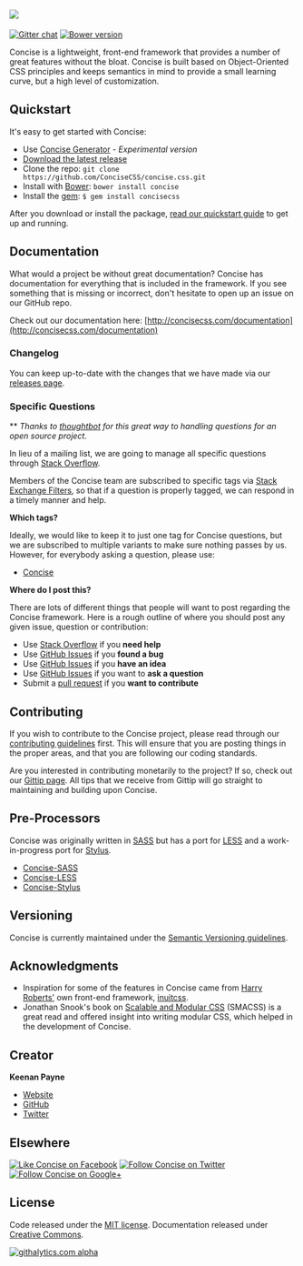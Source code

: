 # [<img src="http://i.imgur.com/ihzCgEr.png">](http://concisecss.com/)

[![Gitter chat](https://badges.gitter.im/concisecss.png)](https://gitter.im/concisecss) [![Bower version](https://badge.fury.io/bo/concise.svg)](http://badge.fury.io/bo/concise)

Concise is a lightweight, front-end framework that provides a number of great features without the bloat. Concise is built based on Object-Oriented CSS principles and keeps semantics in mind to provide a small learning curve, but a high level of customization.

## Quickstart

It's easy to get started with Concise:

- Use [Concise Generator](https://github.com/ConciseCSS/concise-generator) - _Experimental version_
- [Download the latest release](https://github.com/ConciseCSS/concise.css/archive/v1.0.0.zip)
- Clone the repo: `git clone https://github.com/ConciseCSS/concise.css.git`
- Install with [Bower](http://bower.io/): `bower install concise`
- Install the [gem](https://github.com/ConciseCSS/concise.css-gem): `$ gem install concisecss`

After you download or install the package, [read our quickstart guide](http://concisecss.com/get-started/getting-started.php) to get up and running.

## Documentation

What would a project be without great documentation? Concise has documentation for everything that is included in the framework. If you see something that is missing or incorrect, don't hesitate to open up an issue on our GitHub repo.

Check out our documentation here: [http://concisecss.com/documentation](http://concisecss.com/documentation)

### Changelog

You can keep up-to-date with the changes that we have made via our [releases page](https://github.com/ConciseCSS/concise.css/releases).

### Specific Questions

** *Thanks to [thoughtbot](http://robots.thoughtbot.com/moving-open-source-project-mailing-lists-to-stack-overflow) for this great way to handling questions for an open source project.*

In lieu of a mailing list, we are going to manage all specific questions through [Stack Overflow](http://stackoverflow.com/).

Members of the Concise team are subscribed to specific tags via [Stack Exchange Filters](http://stackexchange.com/filters), so that if a question is properly tagged, we can respond in a timely manner and help.

**Which tags?**

Ideally, we would like to keep it to just one tag for Concise questions, but we are subscribed to multiple variants to make sure nothing passes by us. However, for everybody asking a question, please use:

- [Concise](http://stackoverflow.com/questions/tagged/concise)

**Where do I post this?**

There are lots of different things that people will want to post regarding the Concise framework. Here is a rough outline of where you should post any given issue, question or contribution:

- Use [Stack Overflow](http://stackoverflow.com) if you **need help**
- Use [GitHub Issues](http://github.com/ConciseCSS/concise.css/issues) if you **found a bug**
- Use [GitHub Issues](http://github.com/ConciseCSS/concise.css/issues) if you **have an idea**
- Use [GitHub Issues](http://github.com/ConciseCSS/concise.css/issues) if you want to **ask a question**
- Submit a [pull request](https://help.github.com/articles/creating-a-pull-request) if you **want to contribute**

## Contributing

If you wish to contribute to the Concise project, please read through our [contributing guidelines](https://github.com/ConciseCSS/concise.css/blob/master/CONTRIBUTING.md) first. This will ensure that you are posting things in the proper areas, and that you are following our coding standards.

Are you interested in contributing monetarily to the project? If so, check out our [Gittip page](https://www.gittip.com/keenanpayne/). All tips that we receive from Gittip will go straight to maintaining and building upon Concise.

## Pre-Processors

Concise was originally written in [SASS](http://sass-lang.com/) but has a port for [LESS](http://lesscss.org/) and a work-in-progress port for [Stylus](http://learnboost.github.io/stylus/).

- [Concise-SASS](https://github.com/ConciseCSS/concise.css)
- [Concise-LESS](https://github.com/ConciseCSS/concise.css-less)
- [Concise-Stylus](https://github.com/ConciseCSS/concise.css-stylus)

## Versioning

Concise is currently maintained under the [Semantic Versioning guidelines](http://semver.org/).

## Acknowledgments

- Inspiration for some of the features in Concise came from [Harry Roberts'](http://csswizardry.com/) own front-end framework, [inuitcss](https://github.com/csswizardry/inuit.css).
- Jonathan Snook's book on [Scalable and Modular CSS](https://smacss.com/) (SMACSS) is a great read and offered insight into writing modular CSS, which helped in the development of Concise.

## Creator

**Keenan Payne**
- [Website](http://keenanpayne.com)
- [GitHub](http://github.com/keenanpayne)
- [Twitter](http://twitter.com/keenan_payne)

## Elsewhere

[![Like Concise on Facebook](http://i.imgur.com/4dy5UUK.png)](https://facebook.com/ConciseCSS)
[![Follow Concise on Twitter](http://i.imgur.com/4AkKsMx.png)](https://twitter.com/ConciseCSS)
[![Follow Concise on Google+](http://i.imgur.com/gdFNEMe.png)](https://plus.google.com/103423710089455112688)

## License

Code released under the [MIT license](https://github.com/ConciseCSS/concise.css/blob/master/LICENSE). Documentation released under [Creative Commons](http://creativecommons.org/licenses/by-sa/4.0/).

[![githalytics.com alpha](https://cruel-carlota.pagodabox.com/47ac30b8ba5ef2abdcef2f2f855c5f7c "githalytics.com")](http://githalytics.com/ConciseCSS/concise.css)
